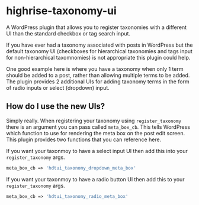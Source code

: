 # highrise-taxonomy-ui
A WordPress plugin that allows you to register taxonomies with a different UI than the standard checkbox or tag search input.

If you have ever had a taxonomy associated with posts in WordPress but the default taxonomy UI (checkboxes for hierarchical taxonomies and tags input for non-hierarchical taxomnomies) is not appropriate this plugin could help.

One good example here is where you have a taxonomy when only 1 term should be added to a post, rather than allowing multiple terms to be added. The plugin provides 2 additional UIs for adding taxonomy terms in the form of radio inputs or select (dropdown) input.

## How do I use the new UIs?

Simply really. When registering your taxonomy using `register_taxonomy` there is an argument you can pass called `meta_box_cb`. This tells WordPress which function to use for rendering the meta box on the post edit screen. This plugin provides two functions that you can reference here.

If you want your taxonmoy to have a select input UI then add this into your `register_taxonomy` args.

```php
meta_box_cb	=> 'hdtui_taxonomy_dropdown_meta_box'
```

If you want your taxonmoy to have a radio button UI then add this to your `register_taxonomy` args.

```php
meta_box_cb	=> 'hdtui_taxonomy_radio_meta_box'
```
